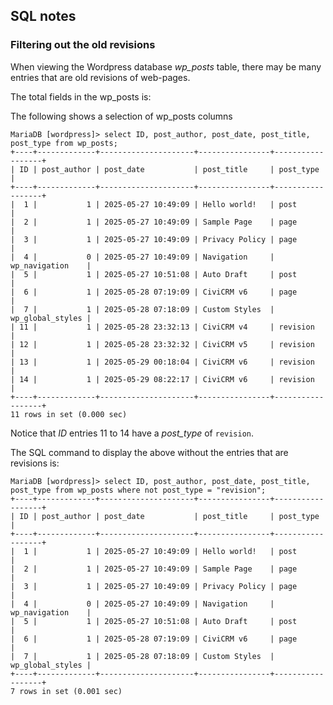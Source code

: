 ## SQL notes

### Filtering out the old revisions

When viewing the Wordpress database *wp_posts* table, there may be many entries that are old revisions of web-pages.

The total fields in the wp_posts is:

The following shows a selection of wp_posts columns

```
MariaDB [wordpress]> select ID, post_author, post_date, post_title, post_type from wp_posts;
+----+-------------+---------------------+----------------+------------------+
| ID | post_author | post_date           | post_title     | post_type        |
+----+-------------+---------------------+----------------+------------------+
|  1 |           1 | 2025-05-27 10:49:09 | Hello world!   | post             |
|  2 |           1 | 2025-05-27 10:49:09 | Sample Page    | page             |
|  3 |           1 | 2025-05-27 10:49:09 | Privacy Policy | page             |
|  4 |           0 | 2025-05-27 10:49:09 | Navigation     | wp_navigation    |
|  5 |           1 | 2025-05-27 10:51:08 | Auto Draft     | post             |
|  6 |           1 | 2025-05-28 07:19:09 | CiviCRM v6     | page             |
|  7 |           1 | 2025-05-28 07:18:09 | Custom Styles  | wp_global_styles |
| 11 |           1 | 2025-05-28 23:32:13 | CiviCRM v4     | revision         |
| 12 |           1 | 2025-05-28 23:32:32 | CiviCRM v5     | revision         |
| 13 |           1 | 2025-05-29 00:18:04 | CiviCRM v6     | revision         |
| 14 |           1 | 2025-05-29 08:22:17 | CiviCRM v6     | revision         |
+----+-------------+---------------------+----------------+------------------+
11 rows in set (0.000 sec)
```

Notice that *ID* entries 11 to 14 have a *post_type* of `revision`. 

The SQL command to display the above without the entries that are revisions is:

```
MariaDB [wordpress]> select ID, post_author, post_date, post_title, post_type from wp_posts where not post_type = "revision";
+----+-------------+---------------------+----------------+------------------+
| ID | post_author | post_date           | post_title     | post_type        |
+----+-------------+---------------------+----------------+------------------+
|  1 |           1 | 2025-05-27 10:49:09 | Hello world!   | post             |
|  2 |           1 | 2025-05-27 10:49:09 | Sample Page    | page             |
|  3 |           1 | 2025-05-27 10:49:09 | Privacy Policy | page             |
|  4 |           0 | 2025-05-27 10:49:09 | Navigation     | wp_navigation    |
|  5 |           1 | 2025-05-27 10:51:08 | Auto Draft     | post             |
|  6 |           1 | 2025-05-28 07:19:09 | CiviCRM v6     | page             |
|  7 |           1 | 2025-05-28 07:18:09 | Custom Styles  | wp_global_styles |
+----+-------------+---------------------+----------------+------------------+
7 rows in set (0.001 sec)
```
